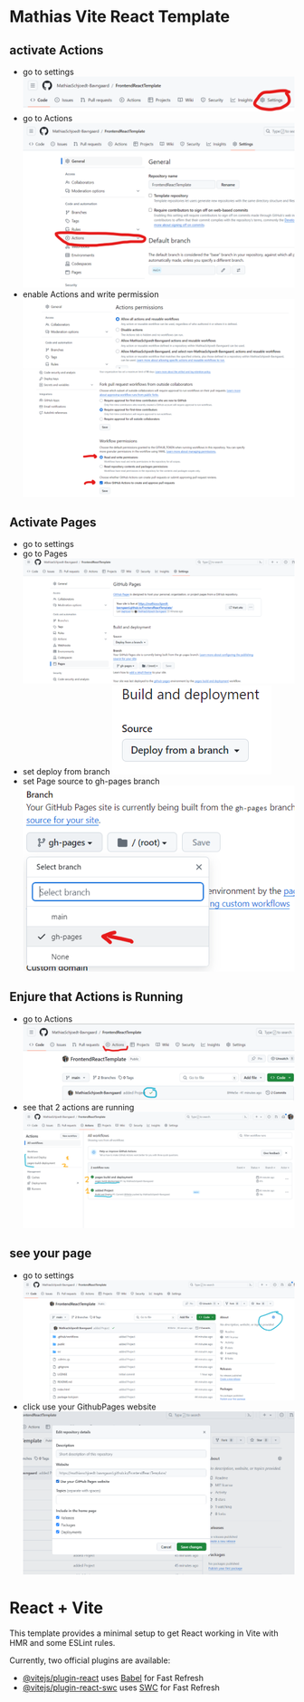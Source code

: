 # Mathias Vite React Template 

## activate Actions 
- go to settings 
![alt text](img/settings.png)
- go to Actions
![alt text](img/actions.png)
- enable Actions and write permission
![alt text](img/actionpermision.png)
![alt text](img/WR.png)

## Activate Pages
- go to settings
- go to Pages
![alt text](img/pages.png)
- set deploy from branch
![alt text](img/FB.png)
- set Page source to gh-pages branch
![alt text](img/ghp.png)


## Enjure that Actions is Running
- go to Actions
![alt text](img/actiontab.png)
- see that 2 actions are running
![alt text](img/workflows.png)

## see your page

- go to settings 
![alt text](img/smalSettings.png)
- click use your GithubPages website
![alt text](img/yPage.png)

# React + Vite

This template provides a minimal setup to get React working in Vite with HMR and some ESLint rules.

Currently, two official plugins are available:

- [@vitejs/plugin-react](https://github.com/vitejs/vite-plugin-react/blob/main/packages/plugin-react/README.md) uses [Babel](https://babeljs.io/) for Fast Refresh
- [@vitejs/plugin-react-swc](https://github.com/vitejs/vite-plugin-react-swc) uses [SWC](https://swc.rs/) for Fast Refresh
